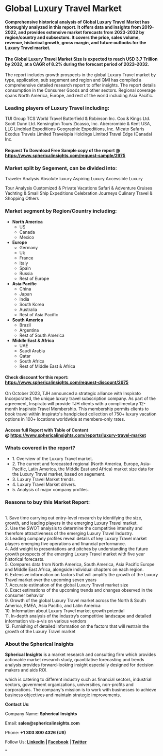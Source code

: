 <h1 class="news-post-title">Global Luxury Travel Market</h1>
<p><strong>Comprehensive historical analysis of Global Luxury Travel Market has thoroughly analyzed in this report. It offers data and insights from 2019-2022, and provides extensive market forecasts from 2023-2032 by region/country and subsectors. It covers the price, sales volume, revenue, historical growth, gross margin, and future outlooks for the Luxury Travel market.</strong></p>
<h4><strong>The Global Luxury Travel Market Size is expected to reach USD 3.7 Trillion by 2032, at a CAGR of 8.2% during the forecast period of 2022&ndash;2032. </strong></h4>
<p>The report includes growth prospects in the global Luxury Travel market by type, application, sub segement and region and QMI has compiled a comprehensive detailed research report to offer insights. The report details consumption in the Consumer Goods and other sectors. Regional coverage spans North America, Europe, and rest of the world including Asia Pacific.</p>
<h3><strong>Leading players of Luxury Travel including:</strong></h3>
<p>TUI Group TCS World Travel Butterfield &amp; Robinson Inc. Cox &amp; Kings Ltd. Scott Dunn Ltd. Kensington Tours Zicasso, Inc. Abercrombie &amp; Kent USA, LLC Lindblad Expeditions Geographic Expeditions, Inc. Micato Safaris Exodus Travels Limited Travelopia Holdings Limited Travel Edge (Canada) Inc.</p>
<h4>Request To Download Free Sample copy of the report  @ <a href="https://www.sphericalinsights.com/request-sample/2975">https://www.sphericalinsights.com/request-sample/2975</a></h4>
<h3><strong>Market split by Segement, can be divided into:</strong></h3>
<p>Traveler Analysis Absolute luxury Aspiring Luxury Accessible Luxury</p>
<p>Tour Analysis Customized &amp; Private Vacations Safari &amp; Adventure Cruises Yachting &amp; Small Ship Expeditions Celebration Journeys Culinary Travel &amp; Shopping Others</p>
<h3><strong>Market segment by Region/Country including:</strong></h3>
<ul>
<li><strong>North America</strong>
<ul>
<li>US</li>
<li>Canada</li>
<li>Mexico</li>
</ul>
</li>
<li><strong>Europe</strong>
<ul>
<li>Germany</li>
<li>Uk</li>
<li>France</li>
<li>Italy</li>
<li>Spain</li>
<li>Russia</li>
<li>Rest of Europe</li>
</ul>
</li>
<li><strong>Asia Pacific</strong>
<ul>
<li>China</li>
<li>Japan</li>
<li>India</li>
<li>South Korea</li>
<li>Australia</li>
<li>Rest of Asia Pacific</li>
</ul>
</li>
<li><strong>South America</strong>
<ul>
<li>Brazil</li>
<li>Argentina</li>
<li>Rest of South America</li>
</ul>
</li>
<li><strong>Middle East &amp; Africa</strong>
<ul>
<li>UAE</li>
<li>Saudi Arabia</li>
<li>Qatar</li>
<li>South Africa</li>
<li>Rest of Middle East &amp; Africa</li>
</ul>
</li>
</ul>
<h4>Check discount for this report: <a href="https://www.sphericalinsights.com/request-discount/2975">https://www.sphericalinsights.com/request-discount/2975</a></h4>
<p>On October 2023, TJH announced a strategic alliance with Inspirato Incorporated, the unique luxury travel subscription company. As part of the agreement, Inspirato will provide TJH clients with a complimentary 12-month Inspirato Travel Membership. This membership permits clients to book travel within Inspirato's handpicked collection of 750+ luxury vacation options in 100+ locations worldwide at members-only rates.</p>
<h4>Access full Report with Table of Content @&nbsp;<a href="https://www.sphericalinsights.com/reports/luxury-travel-market">https://www.sphericalinsights.com/reports/luxury-travel-market</a>&nbsp;</h4>
<h3><strong>Whats covered in the report?</strong></h3>
<ul>
<li>1. Overview of the Luxury Travel market.</li>
<li>2. The current and forecasted regional (North America, Europe, Asia-Pacific, Latin America, the Middle East and Africa) market size data for the Luxury Travel market, based on segement.</li>
<li>3. Luxury Travel Market trends.</li>
<li>4. Luxury Travel Market drivers.</li>
<li>5. Analysis of major company profiles.</li>
</ul>
<h3><strong>Reasons to buy this Market Report:</strong></h3>
<p><br /> 1. Save time carrying out entry-level research by identifying the size, growth, and leading players in the emerging Luxury Travel market.<br /> 2. Use the SWOT analysis to determine the competitive intensity and therefore attractiveness of the emerging Luxury Travel Industry.<br /> 3. Leading company profiles reveal details of key Luxury Travel market players emerging five operations and financial performance.<br /> 4. Add weight to presentations and pitches by understanding the future growth prospects of the emerging Luxury Travel market with five year historical forecasts.<br /> 5. Compares data from North America, South America, Asia Pacific Europe and Middle East Africa, alongside individual chapters on each region.<br /> 6. Extensive information on factors that will amplify the growth of the Luxury Travel market over the upcoming seven years<br /> 7. Accurate estimation of the global Luxury Travel market size <br /> 8. Exact estimations of the upcoming trends and changes observed in the consumer behavior <br /> 9. Growth of the global Luxury Travel market across the North &amp; South America, EMEA, Asia Pacific, and Latin America<br /> 10. Information about Luxury Travel market growth potential<br /> 11. In-depth analysis of the industry&rsquo;s competitive landscape and detailed information vis-a-vis on various vendors<br /> 12. Furnishing of detailed information on the factors that will restrain the growth of the Luxury Travel market</p>
<h3><strong>About the Spherical Insights</strong></h3>
<p><strong>Spherical Insights</strong> is a market research and consulting firm which provides actionable market research study, quantitative forecasting and trends analysis provides forward-looking insight especially designed for decision makers and aids ROI.</p>
<p>which is catering to different industry such as financial sectors, industrial sectors, government organizations, universities, non-profits and corporations. The company's mission is to work with businesses to achieve business objectives and maintain strategic improvements.</p>
<p><strong>Contact Us:</strong></p>
<p>Company Name: <strong>Spherical Insights</strong></p>
<p>Email: <strong>sales@sphericalinsights.com</strong></p>
<p>Phone: <strong>+1 303 800 4326 (US)</strong></p>
<p>Follow Us: <strong><a href="https://www.linkedin.com/company/spherical-insight/"><u>LinkedIn</u></a> | <a href="https://www.facebook.com/sphericalinsights22"><u>Facebook</u></a> | <a href="https://twitter.com/SInsights_US"><u>Twitter</u></a></strong></p>
<p>"</p>
